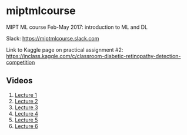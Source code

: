 # miptmlcourse
MIPT ML course Feb-May 2017: introduction to ML and DL

Slack: https://miptmlcourse.slack.com

Link to Kaggle page on practical assignment #2: https://inclass.kaggle.com/c/classroom-diabetic-retinopathy-detection-competition 

## Videos

1. [Lecture 1](https://youtu.be/NIfFXmtLYyE)
2. [Lecture 2](https://youtu.be/auTkPTJ8MjU?t=1)
3. [Lecture 3](https://youtu.be/m7cimPZIgPk)
4. [Lecture 4](https://youtu.be/LcbMn1eI9gM?t=1)
5. [Lecture 5](https://youtu.be/BovOZwolIlY?t=1)
6. [Lecture 6](https://youtu.be/Z_iOm4z4nQc?t=1)